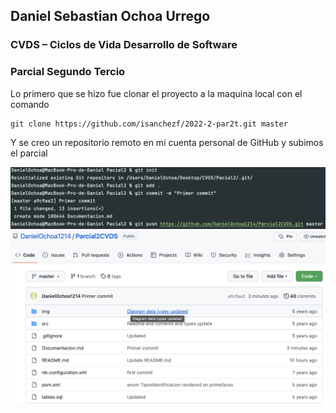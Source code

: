 ## Daniel Sebastian Ochoa Urrego

### CVDS – Ciclos de Vida Desarrollo de Software
### Parcial Segundo Tercio

Lo primero que se hizo fue clonar el proyecto a la maquina local con el comando 

    git clone https://github.com/isanchezf/2022-2-par2t.git master

Y se creo un repositorio remoto en mi cuenta personal de GitHub y subimos el parcial

![](./img/RepositoryCreation.png)
![](./img/RepositoryFirstScreen.png)



